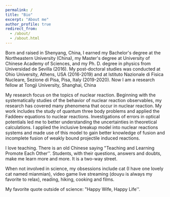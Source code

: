```yaml
---
permalink: /
title: "Bio"
excerpt: "About me"
author_profile: true
redirect_from:
  - /about/
  - /about.html
---
```


Born and raised in Shenyang, China, I earned my Bachelor's degree at the Northeastern University (China), my Master's degree at University of Chinese Academy of Sciences, and my Ph. D. degree in physics from Universidad de Sevilla (2016). My post-doctoral studies was conducted at Ohio University, Athens, USA (2016-2019) and at Istituto Nazionale di Fisica Nucleare, Sezione di Pisa, Pisa, Italy (2019-2020). Now I am a research fellow at Tongji University, Shanghai, China

My research focus on the topics of nuclear reaction. Beginning with the systematically studies of the behavior of nuclear reaction observables, my research has covered many phenomena that occur in nuclear reaction. My work includes the study of quantum three body problems and applied the Faddeev equations to nuclear reactions. Investigations of errors in optical potentials led me to better understanding the uncertainties in theoretical calculations. I applied the inclusive breakup model into nuclear reactions systems and made use of this model to gain better knowledge of fusion and incomplete fusion of weakly bound projectile induced reactions.


I love teaching. There is an old Chinese saying "Teaching and Learning Promote Each Other''.  Students, with their questions, answers and doubts, make me learn more and more. It is a two-way street.

When not involved in science, my obsessions include cat (I have one lovely cat named mianmian), video game live streaming (douyu is always my favorite to relax), reading, hiking, cooking and films.

My favorite quote outside of science: "Happy Wife, Happy Life''.
